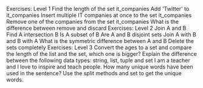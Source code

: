 Exercises: Level 1
Find the length of the set it_companies
Add 'Twitter' to it_companies
Insert multiple IT companies at once to the set it_companies
Remove one of the companies from the set it_companies
What is the difference between remove and discard
Exercises: Level 2
Join A and B
Find A intersection B
Is A subset of B
Are A and B disjoint sets
Join A with B and B with A
What is the symmetric difference between A and B
Delete the sets completely
Exercises: Level 3
Convert the ages to a set and compare the length of the list and the set, which one is bigger?
Explain the difference between the following data types: string, list, tuple and set
I am a teacher and I love to inspire and teach people. How many unique words have been used in the sentence? Use the split methods and set to get the unique words.